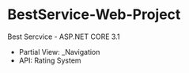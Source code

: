 # BestService-Web-Project
Best Sercvice - ASP.NET CORE 3.1
- Partial View: _Navigation
- API: Rating System